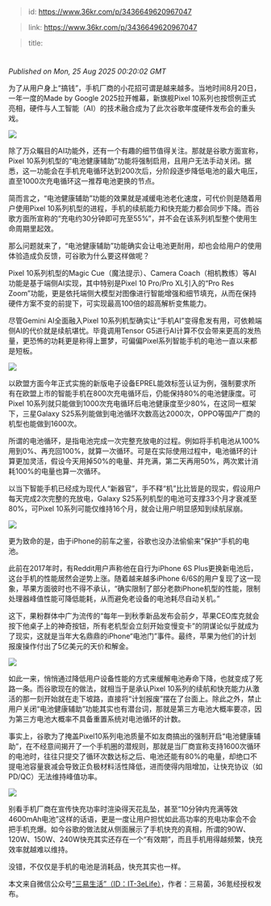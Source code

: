 > id: https://www.36kr.com/p/3436649620967047

> link: https://www.36kr.com/p/3436649620967047

> title: 

# 
_Published on Mon, 25 Aug 2025 00:20:02 GMT_

为了从用户身上“搞钱”，手机厂商的小花招可谓是越来越多。当地时间8月20日，一年一度的Made by Google 2025拉开帷幕，新旗舰Pixel 10系列也按惯例正式亮相，硬件与人工智能（AI）的技术融合成为了此次谷歌年度硬件发布会的重头戏。

![](https://img.36krcdn.com/hsossms/20250824/v2_fa5395a106dc4f958d34cc5fa4f93596@000000_oswg13003oswg600oswg337_img_000?x-oss-process=image/format,jpg/interlace,1)

除了万众瞩目的AI功能外，还有一个有趣的细节值得关注。那就是谷歌方面宣称，Pixel 10系列机型的“电池健康辅助”功能将强制启用，且用户无法手动关闭。据悉，这一功能会在手机充电循环达到200次后，分阶段逐步降低电池的最大电压，直至1000次充电循环这一推荐电池更换的节点。

简而言之，“电池健康辅助”功能的效果就是减缓电池老化速度，可代价则是随着用户使用Pixel 10系列机型的进程，手机的续航能力和快充能力都会同步下降。而谷歌方面所宣称的“充电约30分钟即可充至55%”，并不会在该系列机型整个使用生命周期里起效。

那么问题就来了，“电池健康辅助”功能确实会让电池更耐用，却也会给用户的使用体验造成负反馈，可谷歌为什么要这样做呢？

Pixel 10系列机型的Magic Cue（魔法提示）、Camera Coach（相机教练）等AI功能是基于端侧AI实现，其中特别是Pixel 10 Pro/Pro XL引入的“Pro Res Zoom”功能，更是依托端侧大模型对图像进行智能增强和细节填充，从而在保持硬件方案不变的前提下，可实现最高100倍的超高解析变焦能力。

尽管Gemini AI全面融入Pixel 10系列机型确实让“手机AI”变得愈发有用，可依赖端侧AI的代价就是续航堪忧。毕竟调用Tensor G5进行AI计算不仅会带来更高的发热量，更恐怖的功耗更是称得上噩梦，可偏偏Pixel系列智能手机的电池一直以来都是短板。

![](https://img.36krcdn.com/hsossms/20250824/v2_4d41b678508e4ebdacfaca137ea943b4@000000_oswg23651oswg600oswg335_img_000?x-oss-process=image/format,jpg/interlace,1)

以欧盟方面今年正式实施的新版电子设备EPREL能效标签认证为例，强制要求所有在欧盟上市的智能手机在800次充电循环后，仍能保持80%的电池健康度。可Pixel 10系列就只能做到1000次充电循环后电池健康度至少80%，在这同一框架下，三星Galaxy S25系列能做到电池循环次数高达2000次，OPPO等国产厂商的机型也能做到1600次。

所谓的电池循环，是指电池完成一次完整充放电的过程。例如将手机电池从100%用到0%、再充回100%，就算一次循环。可是在实际使用过程中，电池循环的计算更加灵活，假设今天用掉50%的电量、并充满，第二天再用50%，两次累计消耗100%的电量也算一次循环。

以当下智能手机已经成为现代人“新器官”，手不释“机”比比皆是的现实，假设用户每天完成2次完整的充放电，Galaxy S25系列机型的电池可支撑33个月才衰减至80%，可Pixel 10系列可能仅维持16个月，就会让用户明显感知到续航尿崩。

![](https://img.36krcdn.com/hsossms/20250824/v2_ac97df7c50a64265a6eb7f6b6cf51569@000000_oswg16647oswg600oswg338_img_000?x-oss-process=image/format,jpg/interlace,1)

更为致命的是，由于iPhone的前车之鉴，谷歌也没办法偷偷来”保护“手机的电池。

此前在2017年时，有Reddit用户声称他在自行为iPhone 6S Plus更换新电池后，这台手机的性能居然会逆势上涨。随着越来越多iPhone 6/6S的用户复现了这一现象，苹果方面彼时也不得不承认，“确实限制了部分老款iPhone机型的性能，限制处理器峰值性能可降低能耗，从而避免老设备的电池耗尽自动关机。”

这下，果粉群体中广为流传的“每年一到秋季新品发布会前夕，苹果CEO库克就会按下他桌子上的神奇按钮，所有老机型会立刻开始变慢变卡”的阴谋论似乎就成为了现实，这就是当年大名鼎鼎的iPhone“电池门”事件。最终，苹果为他们的计划报废操作付出了5亿美元的天价和解金。

![](https://img.36krcdn.com/hsossms/20250824/v2_bbeded5485f44608b67e9e2c00098c2b@000000_oswg11487oswg600oswg400_img_000?x-oss-process=image/format,jpg/interlace,1)

如此一来，悄悄通过降低用户设备性能的方式来缓解电池寿命下降，也就变成了死路一条。而谷歌现在的做法，就相当于是承认Pixel 10系列的续航和快充能力从激活的那一刻开始就在走下坡路，直接将“计划报废”摆在了台面上。除此之外，禁止用户关闭“电池健康辅助”功能其实也有潜台词，那就是第三方电池大概率要凉，因为第三方电池大概率不具备重置系统对电池循环的计数。

事实上，谷歌为了掩盖Pixel10系列电池质量不如友商搞出的强制开启“电池健康辅助”，在不经意间揭开了一个手机圈的潜规则，那就是当厂商宣称支持1600次循环的电池时，往往只提交了循环次数达标之后、电池还能有80%的电量，却绝口不提电池容量衰减会导致正负极材料活性降低，进而使得内阻增加，让快充协议（如PD/QC）无法维持峰值功率。

![](https://img.36krcdn.com/hsossms/20250824/v2_5e3119dd663e420ca0e6399c0e57a846@000000_oswg11957oswg600oswg310_img_000?x-oss-process=image/format,jpg/interlace,1)

别看手机厂商在宣传快充功率时渲染得天花乱坠，甚至“10分钟内充满等效4600mAh电池”这样的话语，更是一度让用户担忧如此高功率的充电功率会不会把手机充爆。如今谷歌的做法就从侧面展示了手机快充的真相，所谓的90W、120W、150W、240W快充其实还存在一个“有效期”，而且手机用得越频繁，快充效率就越难以维持。

没错，不仅仅是手机的电池是消耗品，快充其实也一样。

本文来自微信公众号[“三易生活”（ID：IT-3eLife）](https://mp.weixin.qq.com/s?__biz=MzA4MTk2NTk5Nw==&mid=2649894128&idx=1&sn=64bf20505d130f77ef078cff8db09c4d&chksm=862f8fe34c52dcf3ce4c6efaf6122e631d930cf7c615e23e5691ccb4056d65c4b1f2562a453b&scene=0&xtrack=1#rd)，作者：三易菌，36氪经授权发布。
